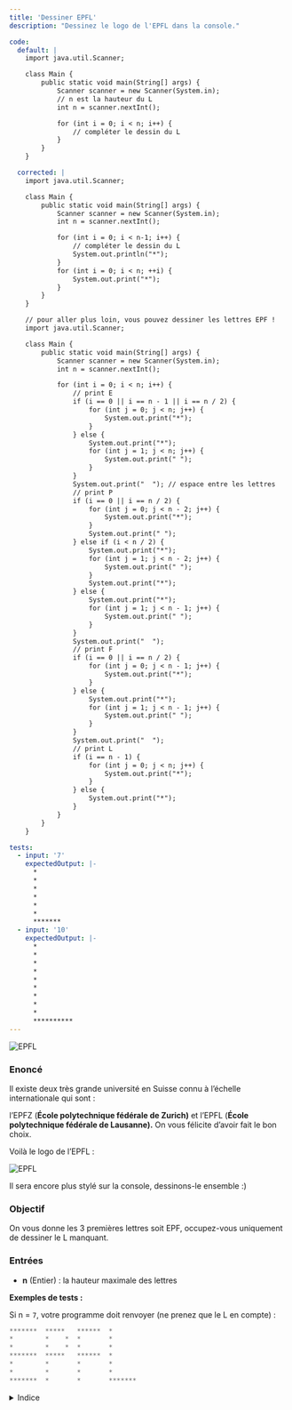 ```yaml
---
title: 'Dessiner EPFL'
description: "Dessinez le logo de l'EPFL dans la console."

code:
  default: |
    import java.util.Scanner;

    class Main {
        public static void main(String[] args) {
            Scanner scanner = new Scanner(System.in);
            // n est la hauteur du L
            int n = scanner.nextInt();

            for (int i = 0; i < n; i++) {
                // compléter le dessin du L
            }
        }
    }

  corrected: |
    import java.util.Scanner;

    class Main {
        public static void main(String[] args) {
            Scanner scanner = new Scanner(System.in);
            int n = scanner.nextInt();

            for (int i = 0; i < n-1; i++) {
                // compléter le dessin du L
                System.out.println("*"); 
            }
            for (int i = 0; i < n; ++i) {
                System.out.print("*");
            }
        }
    }

    // pour aller plus loin, vous pouvez dessiner les lettres EPF !
    import java.util.Scanner;

    class Main {
        public static void main(String[] args) {
            Scanner scanner = new Scanner(System.in);
            int n = scanner.nextInt();

            for (int i = 0; i < n; i++) {
                // print E
                if (i == 0 || i == n - 1 || i == n / 2) {
                    for (int j = 0; j < n; j++) {
                        System.out.print("*");
                    }
                } else {
                    System.out.print("*");
                    for (int j = 1; j < n; j++) {
                        System.out.print(" ");
                    }
                }
                System.out.print("  "); // espace entre les lettres
                // print P
                if (i == 0 || i == n / 2) {
                    for (int j = 0; j < n - 2; j++) {
                        System.out.print("*");
                    }
                    System.out.print(" ");
                } else if (i < n / 2) {
                    System.out.print("*");
                    for (int j = 1; j < n - 2; j++) {
                        System.out.print(" ");
                    }
                    System.out.print("*");
                } else {
                    System.out.print("*");
                    for (int j = 1; j < n - 1; j++) {
                        System.out.print(" ");
                    }
                }
                System.out.print("  ");
                // print F
                if (i == 0 || i == n / 2) {
                    for (int j = 0; j < n - 1; j++) {
                        System.out.print("*");
                    }
                } else {
                    System.out.print("*");
                    for (int j = 1; j < n - 1; j++) {
                        System.out.print(" ");
                    }
                }
                System.out.print("  ");
                // print L
                if (i == n - 1) {
                    for (int j = 0; j < n; j++) {
                        System.out.print("*");
                    }
                } else {
                    System.out.print("*");
                }
            }
        }
    }

tests:
  - input: '7'
    expectedOutput: |-
      *
      *
      *
      *
      *
      *
      *******
  - input: '10'
    expectedOutput: |-
      *
      *
      *
      *
      *
      *
      *
      *
      *
      **********
---
```


![EPFL](/banner/epfl.png)

### Enoncé

Il existe deux très grande université en Suisse connu à l’échelle internationale qui sont :

l’EPFZ (**École polytechnique fédérale de Zurich)** et l’EPFL (**École polytechnique fédérale de Lausanne).** On vous félicite d’avoir fait le bon choix.

Voilà le logo de l’EPFL :

![EPFL](/banner/epfl_logo.png)

Il sera encore plus stylé sur la console, dessinons-le ensemble :)

### Objectif

On vous donne les 3 premières lettres soit EPF, occupez-vous uniquement de dessiner le L manquant.

### Entrées

- **n** (Entier) : la hauteur maximale des lettres

**Exemples de tests :**

Si n = `7`, votre programme doit renvoyer (ne prenez que le L en compte) :

```java
*******  *****   ******  *
*        *    *  *       *
*        *    *  *       *
*******  *****   ******  *
*        *       *       *
*        *       *       *
*******  *       *       *******
```

<details>
  <summary>Indice</summary>
  Qu’est-ce qu’un `L`? c’est `n-1` lignes d’une étoile, puis une ligne de `n` étoiles :)
</details>

